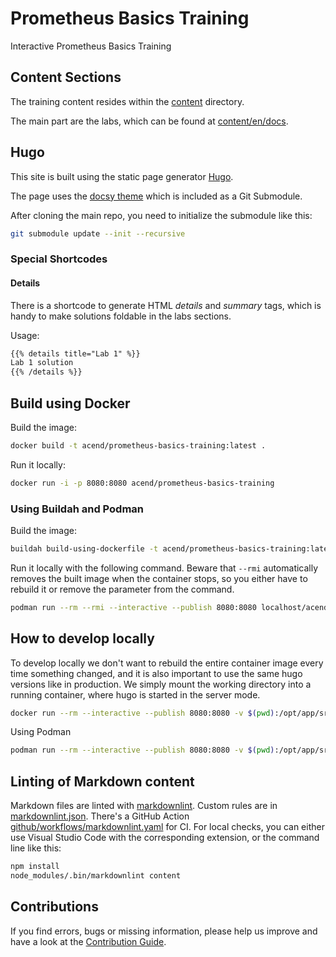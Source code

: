 # Prometheus Basics Training

Interactive Prometheus Basics Training

## Content Sections

The training content resides within the [content](content) directory.

The main part are the labs, which can be found at [content/en/docs](content/en/docs).

## Hugo

This site is built using the static page generator [Hugo](https://gohugo.io/).

The page uses the [docsy theme](https://github.com/google/docsy) which is included as a Git Submodule.

After cloning the main repo, you need to initialize the submodule like this:

```bash
git submodule update --init --recursive
```

### Special Shortcodes

#### Details

There is a shortcode to generate HTML _details_ and _summary_ tags, which is handy to make solutions foldable in the labs sections.

Usage:

```html
{{% details title="Lab 1" %}}
Lab 1 solution
{{% /details %}}
```

## Build using Docker

Build the image:

```bash
docker build -t acend/prometheus-basics-training:latest .
```

Run it locally:

```bash
docker run -i -p 8080:8080 acend/prometheus-basics-training
```

### Using Buildah and Podman

Build the image:

```bash
buildah build-using-dockerfile -t acend/prometheus-basics-training:latest .
```

Run it locally with the following command. Beware that `--rmi` automatically removes the built image when the container stops, so you either have to rebuild it or remove the parameter from the command.

```bash
podman run --rm --rmi --interactive --publish 8080:8080 localhost/acend/prometheus-basics-training
```

## How to develop locally

To develop locally we don't want to rebuild the entire container image every time something changed, and it is also important to use the same hugo versions like in production.
We simply mount the working directory into a running container, where hugo is started in the server mode.

```bash
docker run --rm --interactive --publish 8080:8080 -v $(pwd):/opt/app/src -w /opt/app/src acend/hugo:<version-in-dockerfile> hugo server -p 8080 --bind 0.0.0.0
```

Using Podman
```bash
podman run --rm --interactive --publish 8080:8080 -v $(pwd):/opt/app/src:Z -w /opt/app/src acend/hugo:<version-in-dockerfile> hugo server -p 8080 --bind 0.0.0.0
```

## Linting of Markdown content

Markdown files are linted with [markdownlint](https://github.com/DavidAnson/markdownlint).
Custom rules are in [markdownlint.json](markdownlint.json).
There's a GitHub Action [github/workflows/markdownlint.yaml](github/workflows/markdownlint.yaml) for CI.
For local checks, you can either use Visual Studio Code with the corresponding extension, or the command line like this:

```bash
npm install
node_modules/.bin/markdownlint content
```


## Contributions

If you find errors, bugs or missing information, please help us improve and have a look at the [Contribution Guide](CONTRIBUTING.md).
